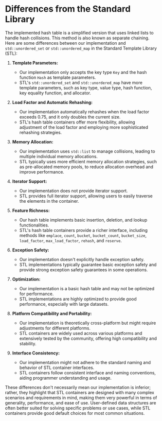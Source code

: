 

# Differences from the Standard Library

The implemented hash table is a simplified version that uses linked lists to handle hash collisions. This method is also known as separate chaining.  Here are some differences between our implementation and `std::unordered_set` or `std::unordered_map` in the Standard Template Library (STL):

1. **Template Parameters:**
   - Our implementation only accepts the key type `Key` and the hash function `Hash` as template parameters.
   - STL's `std::unordered_set` and `std::unordered_map` have more template parameters, such as key type, value type, hash function, key equality function, and allocator.

2. **Load Factor and Automatic Rehashing:**
   - Our implementation automatically rehashes when the load factor exceeds 0.75, and it only doubles the current size.
   - STL's hash table containers offer more flexibility, allowing adjustment of the load factor and employing more sophisticated rehashing strategies.

3. **Memory Allocation:**
   - Our implementation uses `std::list` to manage collisions, leading to multiple individual memory allocations.
   - STL typically uses more efficient memory allocation strategies, such as pre-allocated memory pools, to reduce allocation overhead and improve performance.

4. **Iterator Support:**
   - Our implementation does not provide iterator support.
   - STL provides full iterator support, allowing users to easily traverse the elements in the container.

5. **Feature Richness:**
   - Our hash table implements basic insertion, deletion, and lookup functionalities.
   - STL's hash table containers provide a richer interface, including methods like `emplace`, `count`, `bucket`, `bucket_count`, `bucket_size`, `load_factor`, `max_load_factor`, `rehash`, and `reserve`.

6. **Exception Safety:**
   - Our implementation doesn't explicitly handle exception safety.
   - STL implementations typically guarantee basic exception safety and provide strong exception safety guarantees in some operations.

7. **Optimization:**
   - Our implementation is a basic hash table and may not be optimized for performance.
   - STL implementations are highly optimized to provide good performance, especially with large datasets.

8. **Platform Compatibility and Portability:**
   - Our implementation is theoretically cross-platform but might require adjustments for different platforms.
   - STL containers are widely used across various platforms and extensively tested by the community, offering high compatibility and stability.

9. **Interface Consistency:**
   - Our implementation might not adhere to the standard naming and behavior of STL container interfaces.
   - STL containers follow consistent interface and naming conventions, aiding programmer understanding and usage.


These differences don't necessarily mean our implementation is inferior; rather, they highlight that STL containers are designed with many complex scenarios and requirements in mind, making them very powerful in terms of generality, performance, and ease of use. User-defined data structures are often better suited for solving specific problems or use cases, while STL containers provide good default choices for most common situations.